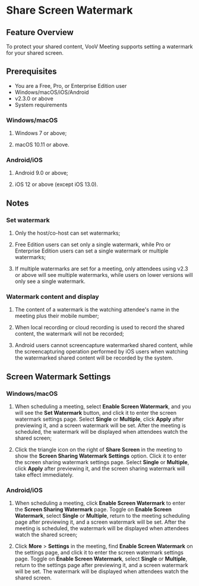 # Share Screen Watermark

## Feature Overview

To protect your shared content, VooV Meeting supports setting a watermark for your shared screen.

## Prerequisites

- You are a Free, Pro, or Enterprise Edition user
- Windows/macOS/iOS/Android
- v2.3.0 or above
- System requirements

### Windows/macOS

1. Windows 7 or above;

2. macOS 10.11 or above.

### **Android/iOS**

1. Android 9.0 or above;

2. iOS 12 or above (except iOS 13.0).

## Notes

### Set watermark

1. Only the host/co-host can set watermarks;

2. Free Edition users can set only a single watermark, while Pro or Enterprise Edition users can set a single watermark or multiple watermarks;

3. If multiple watermarks are set for a meeting, only attendees using v2.3 or above will see multiple watermarks, while users on lower versions will only see a single watermark.

### Watermark content and display

1. The content of a watermark is the watching attendee's name in the meeting plus their mobile number;

2. When local recording or cloud recording is used to record the shared content, the watermark will not be recorded;

3. Android users cannot screencapture watermarked shared content, while the screencapturing operation performed by iOS users when watching the watermarked shared content will be recorded by the system.

## Screen Watermark Settings

### **Windows/macOS**

1. When scheduling a meeting, select **Enable Screen Watermark**, and you will see the **Set Watermark** button, and click it to enter the screen watermark settings page. Select **Single** or **Multiple**, click **Apply** after previewing it, and a screen watermark will be set. After the meeting is scheduled, the watermark will be displayed when attendees watch the shared screen;

2. Click the triangle icon on the right of **Share Screen** in the meeting to show the **Screen Sharing Watermark Settings** option. Click it to enter the screen sharing watermark settings page. Select **Single** or **Multiple**, click **Apply** after previewing it, and the screen sharing watermark will take effect immediately.

### **Android/iOS**

1. When scheduling a meeting, click **Enable Screen Watermark** to enter the **Screen Sharing Watermark** page. Toggle on **Enable Screen Watermark**, select **Single** or **Multiple**, return to the meeting scheduling page after previewing it, and a screen watermark will be set. After the meeting is scheduled, the watermark will be displayed when attendees watch the shared screen;

2. Click **More** > **Settings** in the meeting, find **Enable Screen Watermark** on the settings page, and click it to enter the screen watermark settings page. Toggle on **Enable Screen Watermark**, select **Single** or **Multiple**, return to the settings page after previewing it, and a screen watermark will be set. The watermark will be displayed when attendees watch the shared screen.
